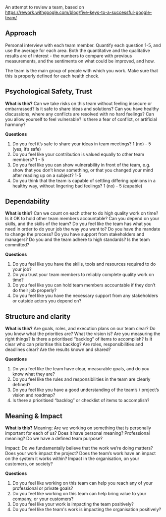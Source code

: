 An attempt to review a team, based on https://rework.withgoogle.com/blog/five-keys-to-a-successful-google-team/

## Approach
Personal interview with each team member. Quantify each question 1-5, and use the average for each area.
Both the quantitative and the qualitative results are of interest - the numbers to compare with previous measurements, and the sentiments on what could be improved, and how.

The team is the main group of people with which you work. Make sure that this is properly defined for each health check.

## Psychological Safety, Trust
**What is this?**
Can we take risks on this team without feeling insecure or embarrassed?
Is it safe to share ideas and solutions? Can you have healthy discussions, where any conflicts are resolved with no hard feelings? Can you allow yourself to feel vulnerable? Is there a fear of conflict, or artificial harmony?

**Questions**
1. Do you feel it’s safe to share your ideas in team meetings? 1 (no) - 5 (yes, it’s safe)
2. Do you feel like your contribution is valued equally to other team members? 1 - 5
3. Do you feel like you can show vulnerability in front of the team, e.g. show that you don’t know something, or that you changed your mind after reading up on a subject? 1-5 
4. Do you think that the team is capable of settling differing opinions in a healthy way, without lingering bad feelings? 1 (no) - 5 (capable)

## Dependability
**What is this?**
Can we count on each other to do high quality work on time?
Is it OK to hold other team members accountable? Can you depend on your skills, and the skills of the team? Do you feel like the team has what you need in order to do your job the way you want to? Do you have the mandate to change the process? Do you have support from stakeholders and managers? Do you and the team adhere to high standards? Is the team committed?

**Questions**
1. Do you feel like you have the skills, tools and resources required to do your job?
2. Do you trust your team members to reliably complete quality work on time?
3. Do you feel like you can hold team members accountable if they don’t do their job properly?
4. Do you feel like you have the necessary support from any stakeholders or outside actors you depend on?

## Structure and clarity
**What is this?**
Are goals, roles, and execution plans on our team clear?
Do you know what the priorities are? What the vision is? Are you measuring the right things? Is there a prioritised “backlog" of items to accomplish? Is it clear who can prioritise this backlog? Are roles, responsibilities and deadlines clear? Are the results known and shared?

**Questions**
1. Do you feel like the team have clear, measurable goals, and do you know what they are?
2. Do you feel like the rules and responsibilities in the team are clearly defined?
3. Do you feel like you have a good understanding of the team’s / project’s vision and roadmap?
4. Is there a prioritised “backlog” or checklist of items to accomplish?

## Meaning & Impact
**What is this?**
Meaning: Are we working on something that is personally important for each of us?
Does it have personal meaning? Professional meaning? Do we have a defined team purpose?

Impact: Do we fundamentally believe that the work we’re doing matters?
Does your work impact the project? Does the team’s work have an impact on the system it works within? Impact in the organisation, on your customers, on society?

**Questions**
1. Do you feel like working on this team can help you reach any of your professional or private goals?
2. Do you feel like working on this team can help bring value to your company, or your customers?
3. Do you feel like your work is impacting the team positively?
4. Do you feel like the team's work is impacting the organisation positively? 

